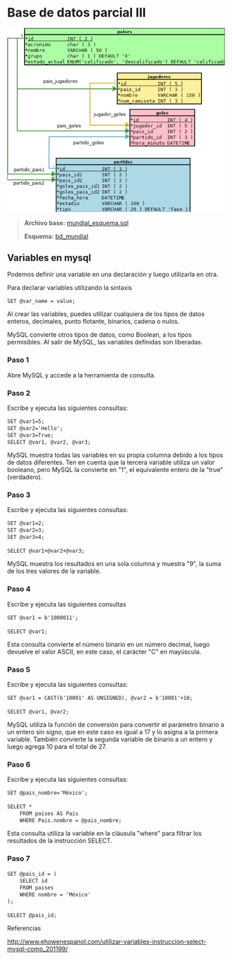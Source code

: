 Base de datos parcial III
=========================================

![tarea_claves_foraneas](../parcial-2/tarea_claves_foraneas.png)

 > **Archivo base:** [mundial_esquema.sql](mundial_esquema.sql)
 > 
 > **Esquema:** [bd_mundial](bd_mundial.sql)

 
## Variables en mysql

Podemos definir una variable en una declaración y luego utilizarla en otra.

Para declarar variables utilizando la sintaxis

    SET @var_name = value;

Al crear las variables, puedes utilizar cualquiera de los tipos de datos enteros, decimales, punto flotante, binarios, cadena o nulos.

MySQL convierte otros tipos de datos, como Boolean, a los tipos permisibles. Al salir de MySQL, las variables definidas son liberadas.

### Paso 1

Abre MySQL y accede a la herramienta de consulta.

### Paso 2

Escribe y ejecuta las siguientes consultas:

	SET @var1=5;
	SET @var2='Hello';
	SET @var3=True;
	SELECT @var1, @var2, @var3;

MySQL muestra todas las variables en su propia columna debido a los tipos de datos diferentes. Ten en cuenta que la tercera variable utiliza un valor booleano, pero MySQL la convierte en "1", el equivalente entero de la "true" (verdadero).

### Paso 3

Escribe y ejecuta las siguientes consultas:

	SET @var1=2;
	SET @var2=3;
	SET @var3=4;

	SELECT @var1+@var2+@var3;

MySQL muestra los resultados en una sola columna y muestra "9", la suma de los tres valores de la variable.

### Paso 4

Escribe y ejecuta las siguientes consultas

	SET @var1 = b'1000011';

	SELECT @var1;

Esta consulta convierte el número binario en un número decimal, luego devuelve el valor ASCII, en este caso, el carácter "C" en mayúscula.

### Paso 5

Escribe y ejecuta las siguientes consultas:
	
	SET @var1 = CAST(b'10001' AS UNSIGNED), @var2 = b'10001'+10;

	SELECT @var1, @var2;

MySQL utiliza la función de conversión para convertir el parámetro binario a un entero sin signo, que en este caso es igual a 17 y lo asigna a la primera variable. También convierte la segunda variable de binario a un entero y luego agrega 10 para el total de 27.

### Paso 6

Escribe y ejecuta las siguientes consultas:
	
	SET @pais_nombre='México';

	SELECT *
		FROM paises AS Pais
		WHERE Pais.nombre = @pais_nombre;

Esta consulta utiliza la variable en la cláusula "where" para filtrar los resultados de la instrucción SELECT.

### Paso 7

	SET @pais_id = (
		SELECT id
		FROM paises
		WHERE nombre = 'México'
	);
	
	SELECT @pais_id;

Referencias

<http://www.ehowenespanol.com/utilizar-variables-instruccion-select-mysql-como_201199/>

